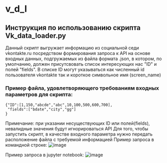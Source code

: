 # v_d_l
## Инструкция по использованию  скрипта Vk_data_loader.py

Данный скрипт выгружает информацию из социальной седи vkontakte.ru посредством формирования запроса к API
на основе входных данных, подгружаемых из файла формата .json, в котором, по умолчанию, должен присутсвовать список интересующих нас "ID"
и полей "fields".
В списке ID могут указываться как численный id пользователя vkontakte так и короткое символьное имя (screen_name)

### Пример файла, удовлетворяющего требованиям входных параметров для скрипта:
	{"ID":[1,150,"abcde","abc",10,100,500,600,700],
	 "fields":["bdate","city","gg"]
    }
Примечание: при указании несуществующих ID или полей(fields), невалидные значения будут игнорироваться API
Для того, чтобы запустить скрипт, в качестве входного параметра нужно передать расположение файла с требуемой информацией
 Пример запроса в командной строке:
![image](https://user-images.githubusercontent.com/33522515/32690591-c9db25ba-c701-11e7-84d6-52dcf23abda7.png)

Пример запроса в jupyter notebook:
 ![image](https://user-images.githubusercontent.com/33522515/32690614-154eb570-c702-11e7-9fb6-af625af5d965.png)

